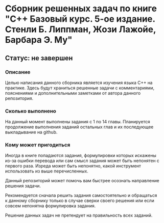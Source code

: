 # Сборник решенных задач по книге "С++ Базовый курс. 5-ое издание. Стенли Б. Липпман, Жози Лажойе, Барбара Э. Му"


## Статус: __не завершен__

### Описание
Целью написания данного сборника является изучения языка C++ на практике. Здесь будут храниться решенные задачи с комментариями, пояснениями и дополнительными заметками от автора данного репозитория.

### Сколько выполнено
На данный момент выполнены задания с 1 по 14 главы. Планируется продолжение выполнения заданий остальных глав и их последующее выкладывание на github.

### Кому может пригодиться
Иногда в книге попадаются задания, формулировки которых искажены из-за ошибки перевода или сам смысл задания может быть непонятен с первого раза. Изреда может быть непонятно, какой инструмент использовать из выше перечисленных.

Данный репозиторий может помочь вам быстрее осознать направление решения задачи.

Рекомендуется сначала решить задания самостоятельно и обращаться к данному сборнику только в случае сверки своего решения или если совсем непонятна формулировка задания.

Решение данных задач не претендует на правильность всех заданий.

